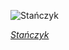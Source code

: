 
![Stańczyk](https://upload.wikimedia.org/wikipedia/commons/thumb/7/78/Jan_Matejko%2C_Sta%C5%84czyk.jpg/570px-Jan_Matejko%2C_Sta%C5%84czyk.jpg)

*[Stańczyk](https://wikipedia.org/wiki/File:Jan_Matejko,_Sta%C5%84czyk.jpg)*
